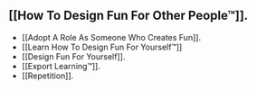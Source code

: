 [[How To Design Fun For Other People™]].
---
- [[Adopt A Role As Someone Who Creates Fun]].
- [[Learn How To Design Fun For Yourself™]]
- [[Design Fun For Yourself]].
- [[Export Learning™]].
- [[Repetition]].